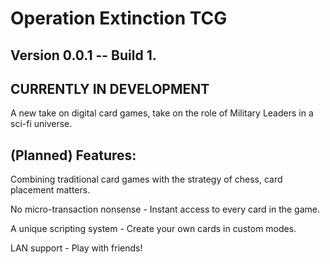 # Operation Extinction TCG

## Version 0.0.1 -- Build 1.
## CURRENTLY IN DEVELOPMENT

A new take on digital card games, take on the role of Military Leaders in a sci-fi universe.

## (Planned) Features:

<p> Combining traditional card games with the strategy of chess, card placement matters.</p>

<p> No micro-transaction nonsense - Instant access to every card in the game.</p>

<p> A unique scripting system - Create your own cards in custom modes.</p>

<p> LAN support - Play with friends!</p>